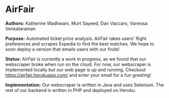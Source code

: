 # AirFair
<b>Authors:</b> Katherine Wadhwani, Murt Sayeed, Dan Vaccaro, Vanessa Venkataraman

<b>Purpose:</b> Automated ticket price analysis. AirFair takes users’ flight preferences and scrapes Expedia to find the best matches. We hope to soon deploy a version that emails users with our finds!

<b>Status:</b> AirFair is currently a work in progress, as we found that our webscraper broke when run on the cloud. For now, our webscraper is implemented locally but our web page is up and running. Checkout https://airfair.herokuapp.com/ and enter your email for a fun greeting!

<b>Implementation:</b> Our webscraper is written in Java and uses Selenium. The rest of our backend is written in PHP and deployed on Heroku.
